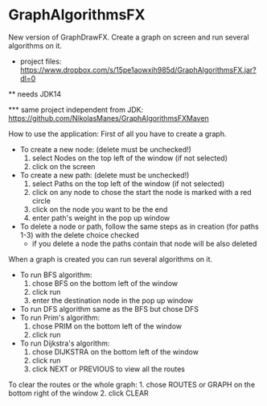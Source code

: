 # GraphAlgorithmsFX
New version of GraphDrawFX.
Create a graph on screen and run several algorithms on it. 

* project files:
https://www.dropbox.com/s/15pe1aowxih985d/GraphAlgorithmsFX.jar?dl=0
                            
** needs JDK14

*** same project independent from JDK:
https://github.com/NikolasManes/GraphAlgorithmsFXMaven

How to use the application:
First of all you have to create a graph.
- To create a new node: 
	(delete must be unchecked!)
	1. select Nodes on the top left of the window (if not selected)
	2. click on the screen 
- To create a new path: 
	(delete must be unchecked!)
	1. select Paths on the top left of the window (if not selected)
	2. click on any node to chose the start the node is marked with a red circle
	3. click on the node you want to be the end
	4. enter path's weight in the pop up window
- To delete a node or path, follow the same steps as in creation (for paths 1-3) with the delete choice checked
	*  if you delete a node the paths contain that node will be also deleted

When a graph is created you can run several algorithms on it.
- To run BFS algorithm:
	1. chose BFS on the bottom left of the window
	2. click run
	3. enter the destination node in the pop up window
- To run DFS algorithm same as the BFS but chose DFS
- To run Prim's algorithm:
	1. chose PRIM on the bottom left of the window
	2. click run
- To run Dijkstra's algorithm:
	1. chose DIJKSTRA on the bottom left of the window
	2. click run
	3. click NEXT or PREVIOUS to view all the routes
	
To clear the routes or the whole graph:
	1. chose ROUTES or GRAPH on the bottom right of the window
	2. click CLEAR
